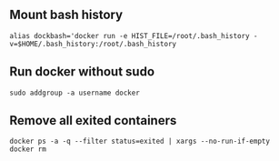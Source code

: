 ## Mount bash history

`alias dockbash='docker run -e HIST_FILE=/root/.bash_history -v=$HOME/.bash_history:/root/.bash_history`

## Run docker without sudo

`sudo addgroup -a username docker`

## Remove all exited containers

`docker ps -a -q --filter status=exited | xargs --no-run-if-empty docker rm`
